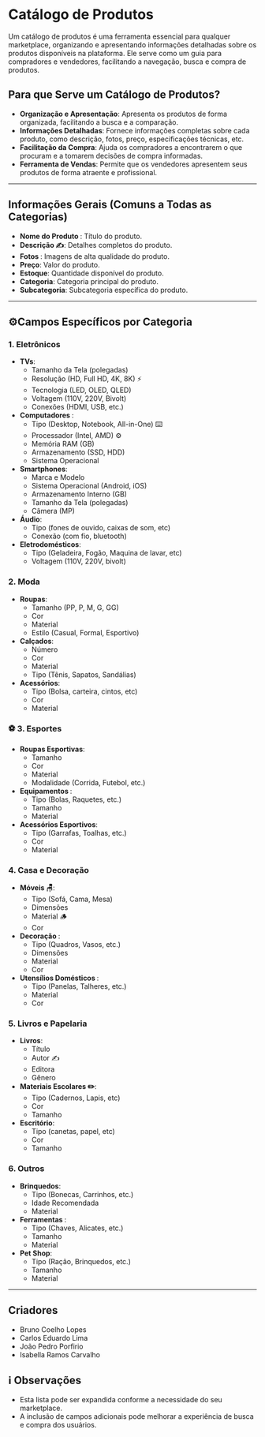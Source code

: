 # ️Catálogo de Produtos

Um catálogo de produtos é uma ferramenta essencial para qualquer marketplace, organizando e apresentando informações detalhadas sobre os produtos disponíveis na plataforma. Ele serve como um guia para compradores e vendedores, facilitando a navegação, busca e compra de produtos.

## Para que Serve um Catálogo de Produtos?

* **Organização e Apresentação**: Apresenta os produtos de forma organizada, facilitando a busca e a comparação.
* **Informações Detalhadas**: Fornece informações completas sobre cada produto, como descrição, fotos, preço, especificações técnicas, etc.
* **Facilitação da Compra**: Ajuda os compradores a encontrarem o que procuram e a tomarem decisões de compra informadas.
* **Ferramenta de Vendas**: Permite que os vendedores apresentem seus produtos de forma atraente e profissional.

---

## Informações Gerais (Comuns a Todas as Categorias)

* **Nome do Produto ️**: Título do produto.
* **Descrição ✍️**: Detalhes completos do produto.
* **Fotos ️**: Imagens de alta qualidade do produto.
* **Preço**: Valor do produto.
* **Estoque**: Quantidade disponível do produto.
* **Categoria**: Categoria principal do produto.
* **Subcategoria**: Subcategoria específica do produto.

---

## ⚙️Campos Específicos por Categoria

### 1. Eletrônicos

* **TVs**:
    * Tamanho da Tela (polegadas)
    * Resolução (HD, Full HD, 4K, 8K) ⚡
    * Tecnologia (LED, OLED, QLED)
    * Voltagem (110V, 220V, Bivolt)
    * Conexões (HDMI, USB, etc.)
* **Computadores ️**:
    * Tipo (Desktop, Notebook, All-in-One) ⌨️
    * Processador (Intel, AMD) ⚙️
    * Memória RAM (GB)
    * Armazenamento (SSD, HDD)
    * Sistema Operacional
* **Smartphones**:
    * Marca e Modelo
    * Sistema Operacional (Android, iOS)
    * Armazenamento Interno (GB)
    * Tamanho da Tela (polegadas)
    * Câmera (MP)
* **Áudio**:
    * Tipo (fones de ouvido, caixas de som, etc)
    * Conexão (com fio, bluetooth)
* **Eletrodomésticos**:
    * Tipo (Geladeira, Fogão, Maquina de lavar, etc)
    * Voltagem (110V, 220V, bivolt)

### 2. Moda

* **Roupas**:
    * Tamanho (PP, P, M, G, GG)
    * Cor
    * Material
    * Estilo (Casual, Formal, Esportivo)
* **Calçados**:
    * Número
    * Cor
    * Material
    * Tipo (Tênis, Sapatos, Sandálias)
* **Acessórios**:
    * Tipo (Bolsa, carteira, cintos, etc)
    * Cor
    * Material

### ⚽ 3. Esportes

* **Roupas Esportivas**:
    * Tamanho
    * Cor
    * Material
    * Modalidade (Corrida, Futebol, etc.)
* **Equipamentos ️**:
    * Tipo (Bolas, Raquetes, etc.)
    * Tamanho
    * Material
* **Acessórios Esportivos**:
    * Tipo (Garrafas, Toalhas, etc.)
    * Cor
    * Material

### 4. Casa e Decoração

* **Móveis 🪑**:
    * Tipo (Sofá, Cama, Mesa)
    * Dimensões
    * Material 🪵
    * Cor
* **Decoração ️**:
    * Tipo (Quadros, Vasos, etc.)
    * Dimensões
    * Material
    * Cor
* **Utensílios Domésticos ️**:
    * Tipo (Panelas, Talheres, etc.)
    * Material
    * Cor

### 5. Livros e Papelaria

* **Livros**:
    * Título
    * Autor ✍️
    * Editora
    * Gênero
* **Materiais Escolares ✏️**:
    * Tipo (Cadernos, Lapis, etc)
    * Cor
    * Tamanho
* **Escritório**:
    * Tipo (canetas, papel, etc)
    * Cor
    * Tamanho

### 6. Outros

* **Brinquedos**:
    * Tipo (Bonecas, Carrinhos, etc.)
    * Idade Recomendada
    * Material
* **Ferramentas ️**:
    * Tipo (Chaves, Alicates, etc.)
    * Tamanho
    * Material
* **Pet Shop**:
    * Tipo (Ração, Brinquedos, etc.)
    * Tamanho
    * Material

---

## Criadores

* Bruno Coelho Lopes
* Carlos Eduardo Lima
* João Pedro Porfirio
* Isabella Ramos Carvalho

## ℹ️ Observações

* Esta lista pode ser expandida conforme a necessidade do seu marketplace.
* A inclusão de campos adicionais pode melhorar a experiência de busca e compra dos usuários.
